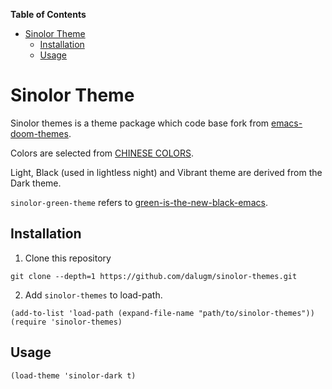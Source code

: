 <!-- markdown-toc start - Don't edit this section. Run M-x markdown-toc-refresh-toc -->
**Table of Contents**

- [Sinolor Theme](#sinolor-theme)
    - [Installation](#installation)
    - [Usage](#usage)

<!-- markdown-toc end -->

# Sinolor Theme

Sinolor themes is a theme package which code base fork from [emacs-doom-themes](https://github.com/hlissner/emacs-doom-themes "emacs-doom-themes").

Colors are selected from [CHINESE COLORS](http://zhongguose.com/ "zhongguose").

Light, Black (used in lightless night) and Vibrant theme are derived from the Dark theme.

`sinolor-green-theme` refers to [green-is-the-new-black-emacs](https://github.com/fredcamps/green-is-the-new-black-emacs "gitnb").

## Installation

1. Clone this repository

```
git clone --depth=1 https://github.com/dalugm/sinolor-themes.git
```

2. Add `sinolor-themes` to load-path.

```elisp
(add-to-list 'load-path (expand-file-name "path/to/sinolor-themes"))
(require 'sinolor-themes)
```

## Usage

``` elisp
(load-theme 'sinolor-dark t)
```
